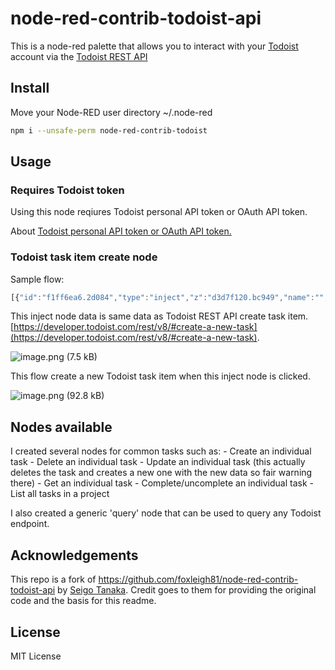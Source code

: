 # node-red-contrib-todoist-api

This is a node-red palette that allows you to interact with your [Todoist](https://todoist.com) account via the [Todoist REST API](https://developer.todoist.com/rest/v1/#overview)

## Install

Move your Node-RED user directory ~/.node-red

```bash
npm i --unsafe-perm node-red-contrib-todoist
```
## Usage
### Requires Todoist token

Using this node reqiures Todoist personal API token or OAuth API token.

About [Todoist personal API token or OAuth API token.](https://developer.todoist.com/rest/v8/#authorization)

### Todoist task item create node

Sample flow:

```js
[{"id":"f1ff6ea6.2d084","type":"inject","z":"d3d7f120.bc949","name":"","topic":"","payload":"{\"content\":\"Appointment with Maria\",\"due_string\":\"tomorrow at 12:00\",\"due_lang\":\"en\",\"priority\":4}","payloadType":"json","repeat":"","crontab":"","once":false,"onceDelay":0.1,"x":410,"y":560,"wires":[["2cc6e790.eede18"]]},{"id":"70d61dc1.444ba4","type":"debug","z":"d3d7f120.bc949","name":"","active":true,"tosidebar":true,"console":false,"tostatus":false,"complete":"payload","x":770,"y":560,"wires":[]},{"id":"2cc6e790.eede18","type":"todoist-task-create","z":"d3d7f120.bc949","name":"","x":590,"y":560,"wires":[["70d61dc1.444ba4"]]}]
```

This inject node data is same data as Todoist REST API create task item. [https://developer.todoist.com/rest/v8/#create-a-new-task](https://developer.todoist.com/rest/v8/#create-a-new-task).

![image.png (7.5 kB)](https://img.esa.io/uploads/production/attachments/3062/2019/04/17/8131/e1a772cd-e40c-4022-9fc6-50c8a1e8359c.png)

This flow create a new Todoist task item when this inject node is clicked.

![image.png (92.8 kB)](https://img.esa.io/uploads/production/attachments/3062/2019/04/17/8131/c87050cc-ef6e-40da-87e8-5ccab9db8d95.png)

## Nodes available

I created several nodes for common tasks such as:
    - Create an individual task
    - Delete an individual task
    - Update an individual task (this actually deletes the task and creates a new one with the new data so fair warning there)
    - Get an individual task
    - Complete/uncomplete an individual task
    - List all tasks in a project

I also created a generic 'query' node that can be used to query any Todoist endpoint.

## Acknowledgements

This repo is a fork of <https://github.com/foxleigh81/node-red-contrib-todoist-api> by [Seigo Tanaka](http://1ft-seabass.jp/). Credit goes to them for providing the original code and the basis for this readme.

## License

MIT License
